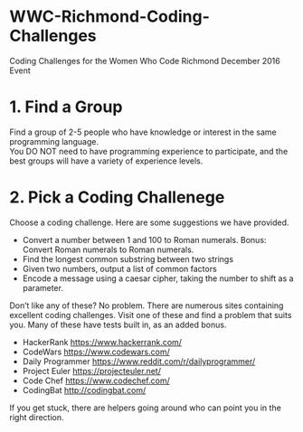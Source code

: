 # WWC-Richmond-Coding-Challenges
Coding Challenges for the Women Who Code Richmond December 2016 Event

# 1. Find a Group
Find a group of 2-5 people who have knowledge or interest in the same programming language.  
You DO NOT need to have programming experience to participate, and the best groups will have a variety of experience levels.

# 2. Pick a Coding Challenege
Choose a coding challenge.  Here are some suggestions we have provided.

- Convert a number between 1 and 100 to Roman numerals. Bonus: Convert Roman numerals to Roman numerals.
- Find the longest common substring between two strings
- Given two numbers, output a list of common factors
- Encode a message using a caesar cipher, taking the number to shift as a parameter.


Don’t like any of these? No problem. 
There are numerous sites containing excellent coding challenges. 
Visit one of these and find a problem that suits you. 
Many of these have tests built in, as an added bonus.


- HackerRank https://www.hackerrank.com/
- CodeWars https://www.codewars.com/
- Daily Programmer https://www.reddit.com/r/dailyprogrammer/ 
- Project Euler https://projecteuler.net/
- Code Chef https://www.codechef.com/ 
- CodingBat http://codingbat.com/

If you get stuck, there are helpers going around who can point you in the right direction.

